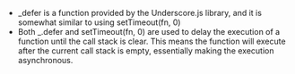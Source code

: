 - _defer is a function provided by the Underscore.js library, and it is somewhat similar to using setTimeout(fn, 0)
- Both _.defer and setTimeout(fn, 0) are used to delay the execution of a function until the call stack is clear. This means the function will execute after the current call stack is empty, essentially making the execution asynchronous.